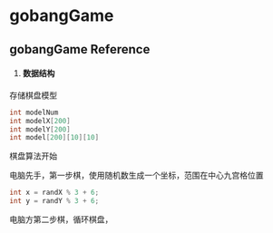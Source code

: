 # gobangGame



## gobangGame Reference



1. #### 数据结构



存储棋盘模型

```c++
int modelNum
int modelX[200]
int modelY[200]
int model[200][10][10]
```





棋盘算法开始



电脑先手，第一步棋，使用随机数生成一个坐标，范围在中心九宫格位置



```c++
int x = randX % 3 + 6;
int y = randY % 3 + 6;
```





电脑方第二步棋，循环棋盘，